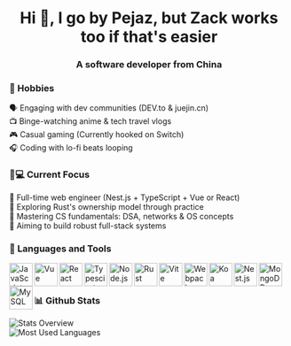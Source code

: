 <h1 align="center">Hi 👋, I go by Pejaz, but Zack works too if that's easier</h1>
<h3 align="center">A software developer from China</h3>
  
  
### 📅 Hobbies

🗣️ Engaging with dev communities (DEV.to & juejin.cn)  
📺 Binge-watching anime & tech travel vlogs  
🎮 Casual gaming (Currently hooked on Switch)  
🎧 Coding with lo-fi beats looping  
  
### 👨💻 ​Current Focus

🌱 Full-time web engineer (Nest.js + TypeScript + Vue or React)  
📖 Exploring Rust's ownership model through practice  
🔭 Mastering CS fundamentals: DSA, networks & OS concepts  
🚀 Aiming to build robust full-stack systems  
  
### 🔨 Languages and Tools

<a href="https://developer.mozilla.org/en-US/docs/Web/JavaScript" target="_blank"><img align="left" alt="JavaScript" height ="42px" src= "./assets/javascript-original.svg"></a>
<a href="https://vuejs.org/" target="_blank"> <img align="left" alt="Vue" height="42px" src="./assets/vue.svg"></a>
<a href="https://reactjs.org/" target="_blank"> <img align="left" alt="React" height="42px" src="./assets/react-original.svg"></a>
<a href="https://www.typescriptlang.org/" target="_blank"><img align="left" alt="Typescirpt" height ="42px" src="./assets/typescript-original.svg"></a>
<a href="https://nodejs.org" target="_blank"><img align="left" alt="Node.js" height ="42px" src="https://nodejs.org/static/images/node-mascot.svg"></a>
<a href="https://www.rust-lang.org" target="_blank"><img align="left" alt="Rust" height ="42px" src="https://rustacean.net/assets/rustacean-orig-noshadow.svg"></a>
<a href="https://vitejs.dev/" target="_blank"><img align="left" alt="Vite" height ="42px" src="https://vitejs.dev/logo.svg"></a>
<a href="https://webpack.js.org/" target="_blank"><img align="left" alt="Webpack" height ="42px" src="./assets/webpack.svg"></a>
<a href="https://koajs.com/" target="_blank"><img align="left" alt="Koa" height ="42px" src="./assets/koa.svg"></a>
<a href="https://nestjs.com/" target="_blank"><img align="left" alt="Nest.js" height ="42px" src="./assets/nest-service.svg"></a>
<a href="https://www.mongodb.com/" target="_blank"> <img src="./assets/mongodb.svg" align="left" alt="MongoDB" height='42px'/></a>
<a href="https://www.mysql.com/" target="_blank"> <img src="./assets/mysql-original.svg" align="left" alt="MySQL" height='42px'/></a>

<br>
<br>
  
### 📊 Github Stats

![Stats Overview](https://github-readme-stats.vercel.app/api?username=pejaz&show_icons=true&include_all_commits=true)  
![Most Used Languages](https://github-readme-stats.vercel.app/api/top-langs/?username=pejaz&hide=TeX&layout=compact)
  
  
<!--
**Candane/candane** is a ✨ _special_ ✨ repository because its `README.md` (this file) appears on your GitHub profile.

Here are some ideas to get you started:

- 🔭 I’m currently working on ...
- 🌱 I’m currently learning ...
- 👯 I’m looking to collaborate on ...
- 🤔 I’m looking for help with ...
- 💬 Ask me about ...
- 📫 How to reach me: ...
- 😄 Pronouns: ...
- ⚡ Fun fact: ...
-->
